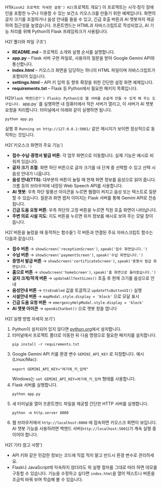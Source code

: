 H1(`Kiosk2 프로젝트 자세한 설명')
H2(`프로젝트 개요')
이 프로젝트는 시각·청각 장애인을 포함한 누구나 이용할 수 있는 보건소 키오스크를 만들기 위한 예제입니다. 화면의 글자 크기를 조절하거나 음성 안내를 들을 수 있고, 긴급 호출 버튼과 AI 챗봇까지 제공하여 접근성을 높였습니다. 프론트엔드는 HTML과 자바스크립트로 작성되었고, AI 기능 처리를 위해 Python의 Flask 프레임워크가 사용됩니다.

H2(`폴더와 파일 구조')
* **README.md** – 프로젝트 소개와 실행 순서를 설명합니다.
* **app.py** – Flask 서버 구현 파일로, 사용자의 질문을 받아 Google Gemini API와 통신합니다.
* **index.html** – 키오스크 화면을 담당하는 하나의 HTML 파일이며 자바스크립트가 포함되어 있습니다.
* **settings.html** – API 키 입력 등 향후 확장을 위한 간단한 설정 화면 예제입니다.
* **requirements.txt** – Flask 등 Python에서 필요한 패키지 목록입니다.

H2(`Flask 백엔드란?')
Flask는 Python으로 웹 서버를 손쉽게 만들 수 있게 해 주는 도구입니다. `app.py` 를 실행하면 내 컴퓨터에서 작은 서버가 열리고, 이 서버가 AI 챗봇 요청을 처리합니다. 터미널에서 아래와 같이 실행하면 됩니다.
```
python app.py
```
실행 후 `Running on http://127.0.0.1:5001/` 같은 메시지가 보이면 정상적으로 동작하는 것입니다.

H2(`키오스크 화면의 주요 기능')
* **접수·수납·증명서 발급 버튼**: 각 업무 화면으로 이동합니다. 실제 기능은 예시로 비워져 있습니다.
* **글자 크기 조절**: 화면 하단 버튼으로 글자 크기를 네 단계 중 선택할 수 있고 선택 시 음성 안내가 나옵니다.
* **음성 안내(TTS)**: 대부분의 버튼이 눌릴 때 현재 화면 정보를 음성으로 읽어 줍니다. 크롬 등의 브라우저에 내장된 Web Speech API를 사용합니다.
* **AI 챗봇**: 우측 하단 말풍선 아이콘을 누르면 웹캠이 켜지고 음성 또는 텍스트로 질문할 수 있습니다. 질문과 화면 캡처 이미지는 Flask 서버를 통해 Gemini API로 전송됩니다.
* **긴급 도움 요청 버튼**: 우측 하단의 고정 버튼을 누르면 직원 호출 화면이 나타납니다.
* **주변 의료 시설 지도**: 지도 버튼을 누르면 위치 정보를 예시로 보여 주는 모달 창이 뜹니다.

H2(`버튼을 눌렀을 때 동작하는 함수들')
각 버튼과 연결된 주요 자바스크립트 함수는 다음과 같습니다.
* **접수 버튼** → `showScreen('receptionScreen')`, `speak('접수 화면입니다.')`
* **수납 버튼** → `showScreen('paymentScreen')`, `speak('수납 화면입니다.')`
* **증명서 발급 버튼** → `showScreen('certificateScreen')`, `speak('증명서 발급 화면입니다.')`
* **홈으로 버튼** → `showScreen('homeScreen')`, `speak('홈 화면으로 돌아왔습니다.')`
* **글자 크게/작게 버튼** → `updateAllTextSizes()` 호출 후 현재 크기를 음성으로 안내
* **음성안내 버튼** → `ttsEnabled` 값을 토글하고 `updateTtsButtonUI()` 실행
* **시설안내 버튼** → `mapModal.style.display = 'block'` 으로 모달 표시
* **긴급 도움 요청 버튼** → `emergencyHelpModal.style.display = 'block'`
* **AI 챗봇 아이콘** → `openAiChatbot()` 으로 챗봇 창을 엽니다

H2(`실행 방법 자세히 보기')
1. Python이 설치되어 있지 않다면 [python.org](https://www.python.org)에서 설치합니다.
2. 터미널에서 프로젝트 폴더로 이동한 뒤 다음 명령으로 필요한 패키지를 설치합니다.
   ```
   pip install -r requirements.txt
   ```
3. Google Gemini API 키를 환경 변수 `GEMINI_API_KEY` 로 지정합니다. 예시(Linux/Mac):
   ```
   export GEMINI_API_KEY="여기에_키_입력"
   ```
   Windows는 `set GEMINI_API_KEY=여기에_키_입력` 형태를 사용합니다.
4. Flask 서버를 실행합니다.
   ```
   python app.py
   ```
5. 새 터미널을 열어 프론트엔드 파일을 제공할 간단한 HTTP 서버를 실행합니다.
   ```
   python -m http.server 8000
   ```
6. 웹 브라우저에서 `http://localhost:8000` 에 접속하면 키오스크 화면이 보입니다. AI 챗봇 기능을 사용하려면 백엔드 서버(`http://localhost:5001`)가 계속 실행 중이어야 합니다.

H2(`기타 참고 사항')
* API 키와 같은 민감한 정보는 코드에 직접 적지 말고 반드시 환경 변수로 관리하세요.
* Flask나 JavaScript에 익숙하지 않더라도 위 실행 절차를 그대로 따라 하면 데모를 구동할 수 있습니다. 기능을 수정하고 싶다면 `index.html`을 열어 텍스트나 버튼을 조금씩 바꿔 보며 학습해 볼 수 있습니다.
